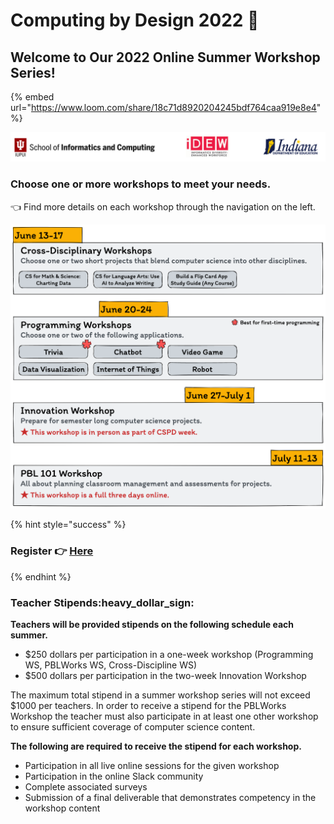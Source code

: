 # Computing by Design 2022 🚀

## Welcome to Our 2022 Online Summer Workshop Series!

{% embed url="https://www.loom.com/share/18c71d8920204245bdf764caa919e8e4" %}

![](<.gitbook/assets/image (3).png>)

### Choose one or more workshops to meet your needs.&#x20;

👈 Find more details on each workshop through the navigation on the left.

![](.gitbook/assets/cxd2022.png)

{% hint style="success" %}
### Register 👉 [Here](https://iu.co1.qualtrics.com/jfe/form/SV\_43h61F7ieHxzRC6)
{% endhint %}

### Teacher Stipends:heavy\_dollar\_sign:&#x20;

**Teachers will be provided stipends on the following schedule each summer.**

* $250 dollars per participation in a one-week workshop (Programming WS, PBLWorks WS, Cross-Discipline WS)
* $500 dollars per participation in the two-week Innovation Workshop

The maximum total stipend in a summer workshop series will not exceed $1000 per teachers. In order to receive a stipend for the PBLWorks Workshop the teacher must also participate in at least one other workshop to ensure sufficient coverage of computer science content.&#x20;

**The following are required to receive the stipend for each workshop.**

* Participation in all live online sessions for the given workshop
* Participation in the online Slack community
* Complete associated surveys
* Submission of a final deliverable that demonstrates competency in the workshop content
